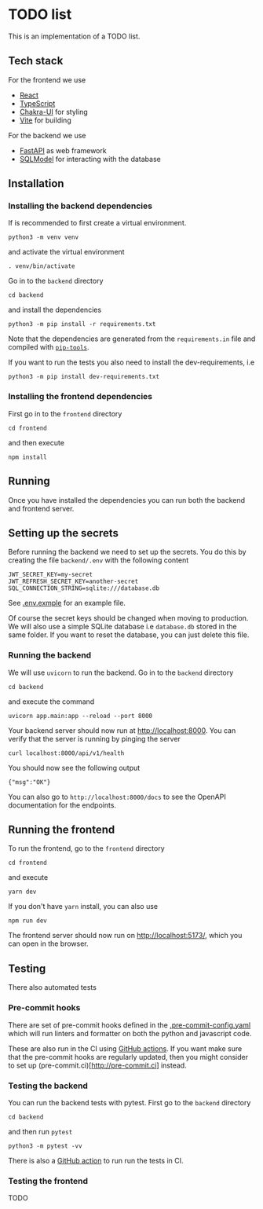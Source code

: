 # TODO list

This is an implementation of a TODO list.

## Tech stack

For the frontend we use
- [React](https://reactjs.org)
- [TypeScript](https://www.typescriptlang.org)
- [Chakra-UI](https://chakra-ui.com) for styling
- [Vite](https://vitejs.dev) for building

For the backend we use
- [FastAPI](https://fastapi.tiangolo.com) as web framework
- [SQLModel](https://sqlmodel.tiangolo.com) for interacting with the database

## Installation

### Installing the backend dependencies

If is recommended to first create a virtual environment.

```
python3 -m venv venv
```
and activate the virtual environment
```
. venv/bin/activate
```
Go in to the `backend` directory
```
cd backend
```
and install the dependencies
```
python3 -m pip install -r requirements.txt
```
Note that the dependencies are generated from the `requirements.in` file and compiled with [`pip-tools`](https://github.com/jazzband/pip-tools/).

If you want to run the tests you also need to install the dev-requirements, i.e
```
python3 -m pip install dev-requirements.txt
```


### Installing the frontend dependencies
First go in to the `frontend` directory
```
cd frontend
```
and then execute
```
npm install
```

## Running

Once you have installed the dependencies you can run both the backend and frontend server.

## Setting up the secrets
Before running the backend we need to set up the secrets. You do this by creating the file `backend/.env` with the following content
```
JWT_SECRET_KEY=my-secret
JWT_REFRESH_SECRET_KEY=another-secret
SQL_CONNECTION_STRING=sqlite:///database.db
```
See [.env.exmple](backend/.env.example) for an example file.

Of course the secret keys should be changed when moving to production. We will also use a simple SQLite database i.e `database.db` stored in the same folder. If you want to reset the database, you can just delete this file.


### Running the backend
We will use `uvicorn` to run the backend. Go in to the `backend` directory
```
cd backend
```
and execute the command
```
uvicorn app.main:app --reload --port 8000
```
Your backend server should now run at <http://localhost:8000>. You can verify that the server is running by pinging the server
```
curl localhost:8000/api/v1/health
```
You should now see the following output
```
{"msg":"OK"}
```
You can also go to `http://localhost:8000/docs` to see the OpenAPI documentation for the endpoints.

## Running the frontend
To run the frontend, go to the `frontend` directory
```
cd frontend
```
and execute
```
yarn dev
```
If you don't have `yarn` install, you can also use
```
npm run dev
```
The frontend server should now run on <http://localhost:5173/>, which you can open in the browser.


## Testing

There also automated tests

### Pre-commit hooks
There are set of pre-commit hooks defined in the [.pre-commit-config.yaml](.pre-commit-config.yaml) which will run linters and formatter on both the python and javascript code.

These are also run in the CI using [GitHub actions](.github/workflows/pre-commit.yml). If you want make sure that the pre-commit hooks are regularly updated, then you might consider to set up (pre-commit.ci)[http://pre-commit.ci] instead.

### Testing the backend
You can run the backend tests with pytest. First go to the `backend` directory
```
cd backend
```
and then run `pytest`
```
python3 -m pytest -vv
```
There is also a [GitHub action](.github/workflows/test_backend.yml) to run run the tests in CI.


### Testing the frontend
TODO
